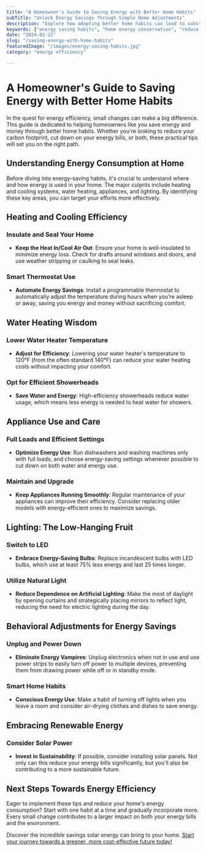 ```yaml
---
title: "A Homeowner's Guide to Saving Energy with Better Home Habits"
subTitle: "Unlock Energy Savings Through Simple Home Adjustments"
description: "Explore how adopting better home habits can lead to substantial energy savings. This guide provides practical tips for homeowners looking to reduce their energy consumption and bills."
keywords: ["energy saving habits", "home energy conservation", "reduce energy bills", "sustainable living", "energy efficiency"]
date: "2024-02-22"
slug: "/saving-energy-with-home-habits"
featuredImage: "/images/energy-saving-habits.jpg"
category: "energy efficiency"

---
```


# A Homeowner's Guide to Saving Energy with Better Home Habits

In the quest for energy efficiency, small changes can make a big difference. This guide is dedicated to helping homeowners like you save energy and money through better home habits. Whether you're looking to reduce your carbon footprint, cut down on your energy bills, or both, these practical tips will set you on the right path.

## Understanding Energy Consumption at Home

Before diving into energy-saving habits, it's crucial to understand where and how energy is used in your home. The major culprits include heating and cooling systems, water heating, appliances, and lighting. By identifying these key areas, you can target your efforts more effectively.

## Heating and Cooling Efficiency

### Insulate and Seal Your Home

- **Keep the Heat In/Cool Air Out**: Ensure your home is well-insulated to minimize energy loss. Check for drafts around windows and doors, and use weather stripping or caulking to seal leaks.

### Smart Thermostat Use

- **Automate Energy Savings**: Install a programmable thermostat to automatically adjust the temperature during hours when you're asleep or away, saving you energy and money without sacrificing comfort.

## Water Heating Wisdom

### Lower Water Heater Temperature

- **Adjust for Efficiency**: Lowering your water heater's temperature to 120°F (from the often standard 140°F) can reduce your water heating costs without impacting your comfort.

### Opt for Efficient Showerheads

- **Save Water and Energy**: High-efficiency showerheads reduce water usage, which means less energy is needed to heat water for showers.

## Appliance Use and Care

### Full Loads and Efficient Settings

- **Optimize Energy Use**: Run dishwashers and washing machines only with full loads, and choose energy-saving settings whenever possible to cut down on both water and energy use.

### Maintain and Upgrade

- **Keep Appliances Running Smoothly**: Regular maintenance of your appliances can improve their efficiency. Consider replacing older models with energy-efficient ones to maximize savings.

## Lighting: The Low-Hanging Fruit

### Switch to LED

- **Embrace Energy-Saving Bulbs**: Replace incandescent bulbs with LED bulbs, which use at least 75% less energy and last 25 times longer.

### Utilize Natural Light

- **Reduce Dependence on Artificial Lighting**: Make the most of daylight by opening curtains and strategically placing mirrors to reflect light, reducing the need for electric lighting during the day.

## Behavioral Adjustments for Energy Savings

### Unplug and Power Down

- **Eliminate Energy Vampires**: Unplug electronics when not in use and use power strips to easily turn off power to multiple devices, preventing them from drawing power while off or in standby mode.

### Smart Home Habits

- **Conscious Energy Use**: Make a habit of turning off lights when you leave a room and consider air-drying clothes and dishes to save energy.

## Embracing Renewable Energy

### Consider Solar Power

- **Invest in Sustainability**: If possible, consider installing solar panels. Not only can this reduce your energy bills significantly, but you'll also be contributing to a more sustainable future.

## Next Steps Towards Energy Efficiency

Eager to implement these tips and reduce your home's energy consumption? Start with one habit at a time and gradually incorporate more. Every small change contributes to a larger impact on both your energy bills and the environment.

Discover the incredible savings solar energy can bring to your home. [Start your journey towards a greener, more cost-effective future today!](/VoltaicHome)


